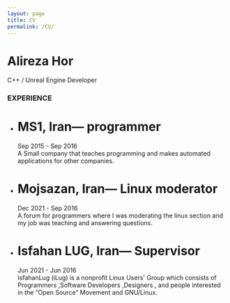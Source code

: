 ```yaml
---
layout: page
title: CV
permalink: /CV/
---
```

  
# Alireza Hor  
C++ / Unreal Engine Developer  

### EXPERIENCE  
  - # MS1, Iran— programmer  
    Sep 2015 - Sep 2016  
A Small company that teaches programming and makes automated applications for other companies.  
  - # Mojsazan, Iran— Linux moderator  
    Dec 2021 - Sep 2016  
A forum for programmers where I was moderating the linux section and my job was teaching and answering questions.  
  - # Isfahan LUG, Iran— Supervisor  
    Jun 2021 - Jun 2016  
IsfahanLug (iLug) is a nonprofit Linux Users' Group which consists of Programmers ,Software Developers ,Designers , and people interested in the “Open Source” Movement and GNU/Linux.  
